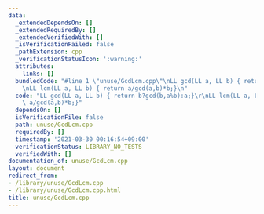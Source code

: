 ```yaml
---
data:
  _extendedDependsOn: []
  _extendedRequiredBy: []
  _extendedVerifiedWith: []
  _isVerificationFailed: false
  _pathExtension: cpp
  _verificationStatusIcon: ':warning:'
  attributes:
    links: []
  bundledCode: "#line 1 \"unuse/GcdLcm.cpp\"\nLL gcd(LL a, LL b) { return b?gcd(b,a%b):a;}\r\
    \nLL lcm(LL a, LL b) { return a/gcd(a,b)*b;}\n"
  code: "LL gcd(LL a, LL b) { return b?gcd(b,a%b):a;}\r\nLL lcm(LL a, LL b) { return\
    \ a/gcd(a,b)*b;}"
  dependsOn: []
  isVerificationFile: false
  path: unuse/GcdLcm.cpp
  requiredBy: []
  timestamp: '2021-03-30 00:16:54+09:00'
  verificationStatus: LIBRARY_NO_TESTS
  verifiedWith: []
documentation_of: unuse/GcdLcm.cpp
layout: document
redirect_from:
- /library/unuse/GcdLcm.cpp
- /library/unuse/GcdLcm.cpp.html
title: unuse/GcdLcm.cpp
---
```

